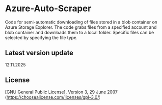 # Azure-Auto-Scraper
Code for semi-automatic downloading of files stored in a blob container on Azure Storage Explorer. The code grabs files from a specified account and blob container and downloads them to a local folder. Specific files can be selected by specifying the file type. 

## Latest version update
12.11.2025

## License
[GNU General Public License], Version 3, 29 June 2007
(https://choosealicense.com/licenses/gpl-3.0/)


